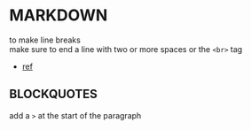 # MARKDOWN

to make line breaks  
make sure to end a line with two or more spaces
or the `<br>` tag

- [ref](https://www.markdownguide.org/basic-syntax) 

## BLOCKQUOTES

add a `>` at the start of the paragraph
